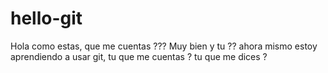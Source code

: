 # hello-git
Hola como estas, que me cuentas ???
Muy bien y tu ?? ahora mismo estoy aprendiendo a usar git, tu que me cuentas ?
tu que me dices ?